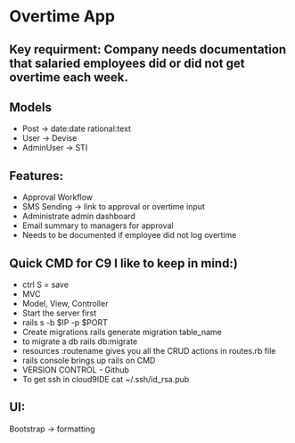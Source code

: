 # Overtime App

## Key requirment: Company needs documentation that salaried employees did or did not get overtime each week.

## Models
- Post -> date:date rational:text
- User -> Devise
- AdminUser -> STI

## Features:
- Approval Workflow
- SMS Sending -> link to approval or overtime input
- Administrate admin dashboard
- Email summary to managers for approval
- Needs to be documented if employee did not log overtime

## Quick CMD for C9 I like to keep in mind:)
- ctrl S = save
- MVC
- Model, View, Controller
- Start the server first
- rails s -b $IP -p $PORT
- Create migrations rails generate migration table_name
- to migrate a db rails db:migrate
- resources :routename gives you all the CRUD actions in routes.rb file
- rails console brings up rails on CMD
- VERSION CONTROL - Github
- To get ssh in cloud9IDE cat ~/.ssh/id_rsa.pub


## UI:
Bootstrap -> formatting
